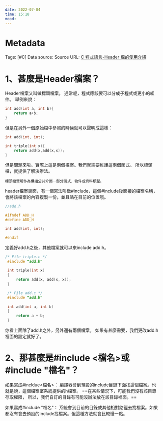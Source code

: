 ```yaml
---
date: 2022-07-04
time: 15:18
mood:
---
```

# Metadata
Tags: [#C]
Data source: 
Source URL: [C 程式語言-Header 檔的使用介紹](http://140.129.118.16/~richwang/99-2-Courses/About_C_Header.pdf)



# 1、甚麼是Header檔案？
Header檔案又叫做標頭檔案。
通常呢，程式應該要可以分成子程式或更小的組件。
舉例來說：
```C
int add(int a, int b){
	return a+b;
}
```
但是在另外一個原始檔中參照的時候就可以聲明成這樣：
```C
int add(int, int);

int triple(int x){
	return add(x,add(x,x));
}
```
但是問題來啦。實際上這是兩個檔案。我們就需要維護這兩個函式。
所以標頭檔，就提供了解決辦法。

	標頭檔聲明作為模組公共介面一部分函式、物件或資料類型。


header檔案裏面，有一個寫法叫做#include，這個#include後面接的檔案名稱，會將該檔案的內容複製一份，並且貼在目前的位置哦。

```C
//add.h

#ifndef ADD_H
#define ADD_H

int add(int, int);

#endif
```

定義好add.h之後，其他檔案就可以來include add.h。
```C
/* File triple.c */
 #include "add.h"
 
 int triple(int x)
 {
     return add(x, add(x, x));
 }
```

```C
 /* File add.c */
 #include "add.h"
 
 int add(int a, int b)
 {
     return a + b;
 }
```
你看上面除了add.h之外，另外還有兩個檔案。
如果有甚麼需要，我們更改add.h裡面的設定就好了。


# 2、那甚麼是#include <檔名>或#include "檔名"？
如果寫成#incldue<檔名>：
編譯器會到預設的include目錄下面找這個檔案。也就是說，這個檔案室系統提供的h檔案。
==在某些情況下，可能我們沒有該目錄存取權限，
所以，我們自訂的目錄有可能沒辦法放在該目錄裡面。==

如果寫成#include "檔名"：
系統會到目前的目錄或其他相對路徑去找檔案。如果都沒有會去預設的include找檔案。但這種方法就會比較慢一點。
